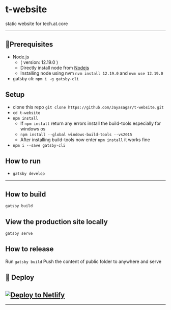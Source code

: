 # t-website
static website for tech.at.core

___

## 🚀Prerequisites
* Node.js 
    - ( version: 12.19.0 )
    - Directly install node from [Nodejs](https://nodejs.org/en/) 
    - Installing node using nvm `nvm install 12.19.0` and `nvm use 12.19.0` 
* gatsby cli: `npm i -g gatsby-cli`

## Setup
* clone this repo `git clone https://github.com/Jayasagar/t-website.git`
* `cd t-website`
* `npm install`
    - If `npm install` return any errors install the build-tools especially for windows os
    - `npm install --global windows-build-tools --vs2015`
    - After installing build-tools now enter `npm install` it works fine
* `npm i --save gatsby-cli`


## How to run
* `gatsby develop`


___

## How to build
`gatsby build`

## View the production site locally
`gatsby serve`

## How to release
Run `gatsby build`
Push the content of public folder to anywhere and serve

## 💫 Deploy
[![Deploy to Netlify](https://www.netlify.com/img/deploy/button.svg)](https://app.netlify.com/start/deploy?repository=https://github.com/resir014/gatsby-starter-typescript-plus)
--

___

